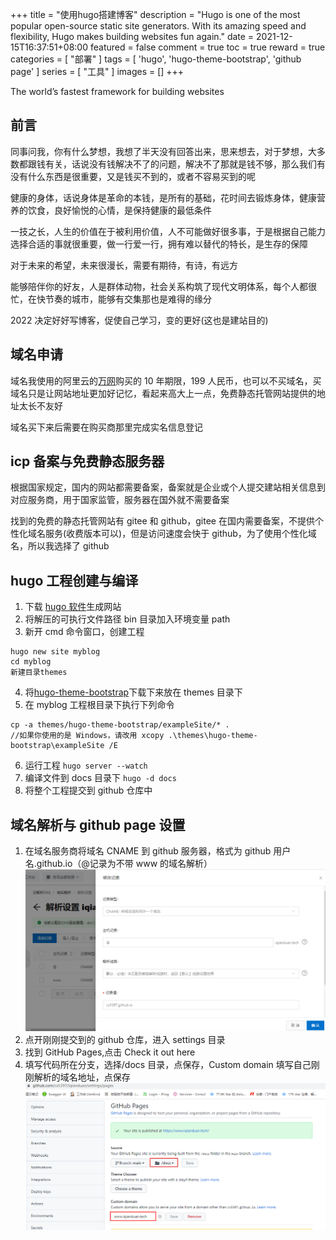 +++
title = "使用hugo搭建博客"
description = "Hugo is one of the most popular open-source static site generators. With its amazing speed and flexibility, Hugo makes building websites fun again."
date = 2021-12-15T16:37:51+08:00
featured = false
comment = true
toc = true
reward = true
categories = [
  "部署"
]
tags = [
  'hugo',
  'hugo-theme-bootstrap',
  'github page'
]
series = [
  "工具"
]
images = []
+++

The world’s fastest framework for building websites

<!--more-->

## 前言

同事问我，你有什么梦想，我想了半天没有回答出来，思来想去，对于梦想，大多数都跟钱有关，话说没有钱解决不了的问题，解决不了那就是钱不够，那么我们有没有什么东西是很重要，又是钱买不到的，或者不容易买到的呢

健康的身体，话说身体是革命的本钱，是所有的基础，花时间去锻炼身体，健康营养的饮食，良好愉悦的心情，是保持健康的最低条件

一技之长，人生的价值在于被利用价值，人不可能做好很多事，于是根据自己能力选择合适的事就很重要，做一行爱一行，拥有难以替代的特长，是生存的保障

对于未来的希望，未来很漫长，需要有期待，有诗，有远方

能够陪伴你的好友，人是群体动物，社会关系构筑了现代文明体系，每个人都很忙，在快节奏的城市，能够有交集那也是难得的缘分

2022 决定好好写博客，促使自己学习，变的更好(这也是建站目的)

## 域名申请

域名我使用的阿里云的[万网](https://wanwang.aliyun.com/domain/)购买的 10 年期限，199 人民币，也可以不买域名，买域名只是让网站地址更加好记忆，看起来高大上一点，免费静态托管网站提供的地址太长不友好

域名买下来后需要在购买商那里完成实名信息登记

## icp 备案与免费静态服务器

根据国家规定，国内的网站都需要备案，备案就是企业或个人提交建站相关信息到对应服务商，用于国家监管，服务器在国外就不需要备案

找到的免费的静态托管网站有 gitee 和 github，gitee 在国内需要备案，不提供个性化域名服务(收费版本可以)，但是访问速度会快于 github，为了使用个性化域名，所以我选择了 github

## hugo 工程创建与编译

1. 下载 [hugo 软件](https://github.com/gohugoio/hugo/releases)生成网站
2. 将解压的可执行文件路径 bin 目录加入环境变量 path
3. 新开 cmd 命令窗口，创建工程

```
hugo new site myblog
cd myblog
新建目录themes
```

4. 将[hugo-theme-bootstrap](https://github.com/cx5397/hugo-theme-bootstrap)下载下来放在 themes 目录下
5. 在 myblog 工程根目录下执行下列命令

```
cp -a themes/hugo-theme-bootstrap/exampleSite/* .
//如果你使用的是 Windows，请改用 xcopy .\themes\hugo-theme-bootstrap\exampleSite /E
```

6. 运行工程 `hugo server --watch`
7. 编译文件到 docs 目录下 `hugo -d docs`
8. 将整个工程提交到 github 仓库中

## 域名解析与 github page 设置

1. 在域名服务商将域名 CNAME 到 github 服务器，格式为 github 用户名.github.io（@记录为不带 www 的域名解析）
   ![域名解析](images/aliyun.png)
2. 点开刚刚提交到的 github 仓库，进入 settings 目录
3. 找到 GitHub Pages,点击 Check it out here
4. 填写代码所在分支，选择/docs 目录，点保存，Custom domain 填写自己刚刚解析的域名地址，点保存
   ![github page配置](images/page.png)
